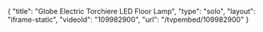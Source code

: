 {
    "title": "Globe Electric Torchiere LED Floor Lamp",
    "type": "solo",
    "layout": "iframe-static",
    "videoId": "109982900",
    "url": "\/tvpembed\/109982900"
}